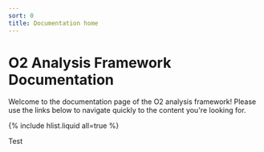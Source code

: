 ```yaml
---
sort: 0
title: Documentation home
---
```


# O2 Analysis Framework Documentation

Welcome to the documentation page of the O2 analysis framework! Please use the links below to navigate quickly to the content you're looking for. 

{% include hlist.liquid all=true %}

Test
